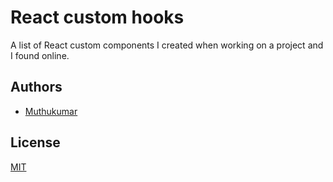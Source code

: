 
# React custom hooks

A list of React custom components I created when working on a project and I found online.


## Authors

- [Muthukumar](https://www.github.com/muthhukumar)

  
## License

[MIT](https://github.com/muthhukumar/react-custom-hooks/blob/main/LICENSE)

  
